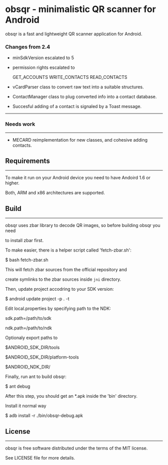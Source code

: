 # obsqr - minimalistic QR scanner for Android

obsqr is a fast and lightweight QR scanner application for Android.

### Changes from 2.4

* minSdkVersion escalated to 5
* permission rights escalated to 
	
	GET_ACCOUNTS
	WRITE_CONTACTS
	READ_CONTACTS

* vCardParser class to convert raw text into a suitable structures.
* ContactManager class to plug converted info into a contact database.
* Succesful adding of a contact is signaled by a Toast message.

------------

### Needs work

------------

* MECARD reimplementation for new classes, and cohesive adding contacts.

## Requirements



------------



To make it run on your Android device you need to have Andoird 1.6 or higher.

Both, ARM and x86 architectures are supported.



## Build



-----



obsqr uses zbar library to decode QR images, so before building obsqr you need

to install zbar first. 



To make easier, there is a helper script called 'fetch-zbar.sh':



$ bash fetch-zbar.sh



This will fetch zbar sources from the official repository and

create symlinks to the zbar sources inside `jni` directory.



Then, update project accodring to your SDK version:



$ android update project -p . -t <your-target>



Edit local.properties by specifying path to the NDK:



sdk.path=/path/to/sdk

ndk.path=/path/to/ndk





Optionaly export paths to 



$ANDROID_SDK_DIR/tools

$ANDROID_SDK_DIR/platform-tools

$ANDROID_NDK_DIR/



Finally, run ant to build obsqr:



$ ant debug



After this step, you should get an *.apk inside the 'bin' directory.

Install it normal way

$ adb install -r ./bin/obsqr-debug.apk





## License



-------



obsqr is free software distributed under the terms of the MIT license.

See LICENSE file for more details.


